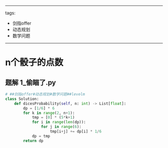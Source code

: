 
---
tags:
  - 剑指offer
  - 动态规划
  - 数学问题
---

# n个骰子的点数

## 题解 1_偷瞄了.py

```.py
# ##剑指offer#动态规划#数学问题##levelm
class Solution:
    def dicesProbability(self, n: int) -> List[float]:
        dp = [1/6] * 6
        for k in range(2, n+1):
            tmp = [0] * (5*k+1)
            for i in range(len(dp)):
                for j in range(6):
                    tmp[i+j] += dp[i] * 1/6
            dp = tmp
        return dp

```


